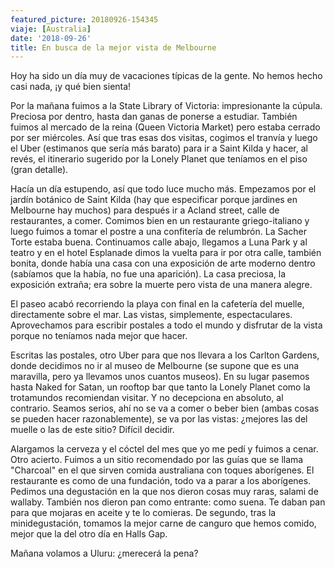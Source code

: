 ```yaml
---
featured_picture: 20180926-154345
viaje: [Australia]
date: '2018-09-26'
title: En busca de la mejor vista de Melbourne
---
```

Hoy ha sido un día muy de vacaciones típicas de la gente. No hemos hecho casi nada, ¡y qué bien sienta!

Por la mañana fuimos a la State Library of Victoria: impresionante la cúpula. Preciosa por dentro, hasta dan ganas de ponerse a estudiar. También fuimos al mercado de la reina (Queen Victoria Market) pero estaba cerrado por ser miércoles. Así que tras esas dos visitas, cogimos el tranvía y luego el Uber (estimanos que sería más barato) para ir a Saint Kilda y hacer, al revés, el itinerario sugerido por la Lonely Planet que teníamos en el piso (gran detalle).

Hacía un día estupendo, así que todo luce mucho más. Empezamos por el jardín botánico de Saint Kilda (hay que especificar porque jardines en Melbourne hay muchos) para después ir a Acland street, calle de restaurantes, a comer. Comimos bien en un restaurante griego-italiano y luego fuimos a tomar el postre a una confitería de relumbrón. La Sacher Torte estaba buena. Continuamos calle abajo, llegamos a Luna Park y al teatro y en el hotel Esplanade dimos la vuelta para ir por otra calle, también bonita, donde había una casa con una exposición de arte moderno dentro (sabíamos que la había, no fue una aparición). La casa preciosa, la exposición extraña; era sobre la muerte pero vista de una manera alegre.

El paseo acabó recorriendo la playa con final en la cafetería del muelle, directamente sobre el mar. Las vistas, simplemente, espectaculares. Aprovechamos para escribir postales a todo el mundo y disfrutar de la vista porque no teníamos nada mejor que hacer.

Escritas las postales, otro Uber para que nos llevara a los Carlton Gardens, donde decidimos no ir al museo de Melbourne (se supone que es una maravilla, pero ya llevamos unos cuantos museos). En su lugar pasemos hasta Naked for Satan, un rooftop bar que tanto la Lonely Planet como la trotamundos recomiendan visitar. Y no decepciona en absoluto, al contrario. Seamos serios, ahí no se va a comer o beber bien (ambas cosas se pueden hacer razonablemente), se va por las vistas: ¿mejores las del muelle o las de este sitio? Difícil decidir.

Alargamos la cerveza y el cóctel del mes que yo me pedí y fuimos a cenar. Otro acierto. Fuimos a un sitio recomendado por las guías que se llama "Charcoal" en el que sirven comida australiana con toques aborígenes. El restaurante es como de una fundación, todo va a parar a los aborígenes. Pedimos una degustación en la que nos dieron cosas muy raras, salami de wallaby. También nos dieron pan como entrante: como suena. Te daban pan para que mojaras en aceite y te lo comieras. De segundo, tras la minidegustación, tomamos la mejor carne de canguro que hemos comido, mejor que la del otro día en Halls Gap.

Mañana volamos a Uluru: ¿merecerá la pena?